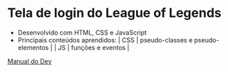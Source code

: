 # Tela de login do League of Legends

- Desenvolvido com HTML, CSS e JavaScript
- Principais conteúdos aprendidos:
| CSS | pseudo-classes e pseudo-elementos |
| JS | funções e eventos |

[Manual do Dev](https://www.youtube.com/watch?v=tyVvNj-UvxM&list=PLn-1oXF21q6IwN9F3qZF9-2yEpkAtjU9w&index=3)
